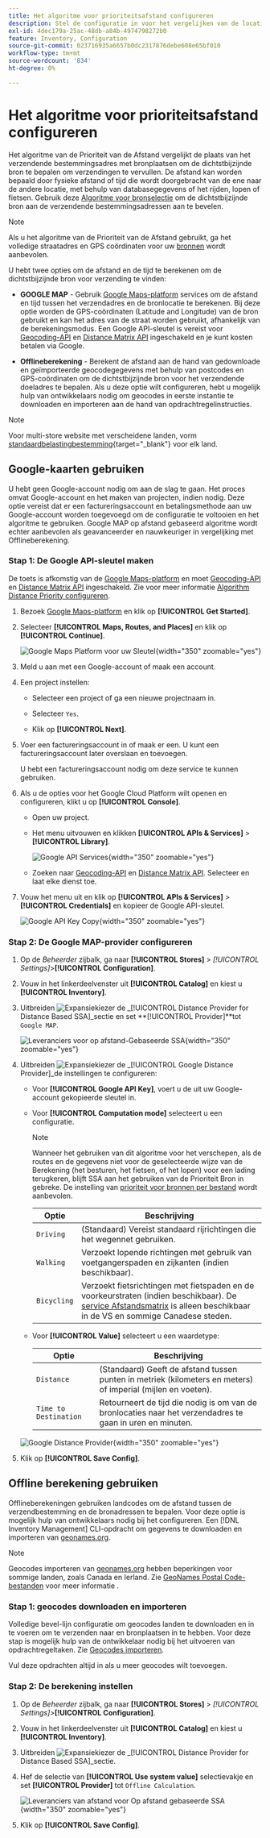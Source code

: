 ```yaml
---
title: Het algoritme voor prioriteitsafstand configureren
description: Stel de configuratie in voor het vergelijken van de locatie van het verzendadres met de bronlocaties om de dichtstbijzijnde bron voor het uitvoeren van verzendingen te bepalen.
exl-id: 4dec179a-25ac-48db-a84b-4974798272b0
feature: Inventory, Configuration
source-git-commit: 023716935a6657b0dc2317876debe608e65bf010
workflow-type: tm+mt
source-wordcount: '834'
ht-degree: 0%

---
```


# Het algoritme voor prioriteitsafstand configureren

Het algoritme van de Prioriteit van de Afstand vergelijkt de plaats van het verzendende bestemmingsadres met bronplaatsen om de dichtstbijzijnde bron te bepalen om verzendingen te vervullen. De afstand kan worden bepaald door fysieke afstand of tijd die wordt doorgebracht van de ene naar de andere locatie, met behulp van databasegegevens of het rijden, lopen of fietsen. Gebruik deze [Algoritme voor bronselectie](selection-reservations.md) om de dichtstbijzijnde bron aan de verzendende bestemmingsadressen aan te bevelen.

>[!NOTE]
>
>Als u het algoritme van de Prioriteit van de Afstand gebruikt, ga het volledige straatadres en GPS coördinaten voor uw [bronnen](sources-add.md) wordt aanbevolen.

U hebt twee opties om de afstand en de tijd te berekenen om de dichtstbijzijnde bron voor verzending te vinden:

- **GOOGLE MAP** - Gebruik [Google Maps-platform][1] services om de afstand en tijd tussen het verzendadres en de bronlocatie te berekenen. Bij deze optie worden de GPS-coördinaten (Latitude and Longitude) van de bron gebruikt en kan het adres van de straat worden gebruikt, afhankelijk van de berekeningsmodus. Een Google API-sleutel is vereist voor [Geocoding-API][2] en [Distance Matrix API][3] ingeschakeld en je kunt kosten betalen via Google.

- **Offlineberekening** - Berekent de afstand aan de hand van gedownloade en geïmporteerde geocodegegevens met behulp van postcodes en GPS-coördinaten om de dichtstbijzijnde bron voor het verzendende doeladres te bepalen. Als u deze optie wilt configureren, hebt u mogelijk hulp van ontwikkelaars nodig om geocodes in eerste instantie te downloaden en importeren aan de hand van opdrachtregelinstructies.

>[!NOTE]
>
>Voor multi-store website met verscheidene landen, vorm [standaardbelastingbestemming](../stores-purchase/tax-class.md#default-tax-destination){target="_blank"} voor elk land.

## Google-kaarten gebruiken

U hebt geen Google-account nodig om aan de slag te gaan. Het proces omvat Google-account en het maken van projecten, indien nodig. Deze optie vereist dat er een factureringsaccount en betalingsmethode aan uw Google-account worden toegevoegd om de configuratie te voltooien en het algoritme te gebruiken.
Google MAP op afstand gebaseerd algoritme wordt echter aanbevolen als geavanceerder en nauwkeuriger in vergelijking met Offlineberekening.

### Stap 1: De Google API-sleutel maken

De toets is afkomstig van de [Google Maps-platform][1] en moet [Geocoding-API][2] en [Distance Matrix API][3] ingeschakeld. Zie voor meer informatie [Algorithm Distance Priority configureren](distance-priority-algorithm.md).

1. Bezoek [Google Maps-platform][1] en klik op **[!UICONTROL Get Started]**.

1. Selecteer **[!UICONTROL Maps, Routes, and Places]** en klik op **[!UICONTROL Continue]**.

   ![Google Maps Platform voor uw Sleutel](assets/inventory-google-key1.png){width="350" zoomable="yes"}

1. Meld u aan met een Google-account of maak een account.

1. Een project instellen:

   - Selecteer een project of ga een nieuwe projectnaam in.

   - Selecteer `Yes`.

   - Klik op **[!UICONTROL Next]**.

1. Voer een factureringsaccount in of maak er een. U kunt een factureringsaccount later overslaan en toevoegen.

   U hebt een factureringsaccount nodig om deze service te kunnen gebruiken.

1. Als u de opties voor het Google Cloud Platform wilt openen en configureren, klikt u op **[!UICONTROL Console]**.

   - Open uw project.

   - Het menu uitvouwen en klikken **[!UICONTROL APIs & Services]** > **[!UICONTROL Library]**.

     ![Google API Services](assets/inventory-google-key2.png){width="350" zoomable="yes"}

   - Zoeken naar [Geocoding-API][2] en [Distance Matrix API][3]. Selecteer en laat elke dienst toe.

1. Vouw het menu uit en klik op **[!UICONTROL APIs & Services]** > **[!UICONTROL Credentials]** en kopieer de Google API-sleutel.

   ![Google API Key Copy](assets/inventory-google-key3.png){width="350" zoomable="yes"}

### Stap 2: De Google MAP-provider configureren

1. Op de _Beheerder_ zijbalk, ga naar **[!UICONTROL Stores]** > _[!UICONTROL Settings]_>**[!UICONTROL Configuration]**.

1. Vouw in het linkerdeelvenster uit **[!UICONTROL Catalog]** en kiest u **[!UICONTROL Inventory]**.

1. Uitbreiden ![Expansiekiezer](../assets/icon-display-expand.png) de _[!UICONTROL Distance Provider for Distance Based SSA]_sectie en set **[!UICONTROL Provider]**tot `Google MAP`.

   ![Leveranciers voor op afstand-Gebaseerde SSA](assets/config-catalog-inventory-distance-provider.png){width="350" zoomable="yes"}

1. Uitbreiden ![Expansiekiezer](../assets/icon-display-expand.png) de _[!UICONTROL Google Distance Provider]_de instellingen te configureren:

   - Voor **[!UICONTROL Google API Key]**, voert u de uit uw Google-account gekopieerde sleutel in.

   - Voor **[!UICONTROL Computation mode]** selecteert u een configuratie.

     >[!NOTE]
     >
     >Wanneer het gebruiken van dit algoritme voor het verschepen, als de routes en de gegevens niet voor de geselecteerde wijze van de Berekening (het besturen, het fietsen, of het lopen) voor een lading terugkeren, blijft SSA aan het gebruiken van de Prioriteit Bron in gebreke. De instelling van [prioriteit voor bronnen per bestand](stocks-prioritize-sources.md) wordt aanbevolen.

     | Optie | Beschrijving |
     | ----- | ----- |
     | `Driving` | (Standaard) Vereist standaard rijrichtingen die het wegennet gebruiken. |
     | `Walking` | Verzoekt lopende richtingen met gebruik van voetgangerspaden en zijkanten (indien beschikbaar). |
     | `Bicycling` | Verzoekt fietsrichtingen met fietspaden en de voorkeurstraten (indien beschikbaar). De [service Afstandsmatrix][4] is alleen beschikbaar in de VS en sommige Canadese steden. |

   - Voor **[!UICONTROL Value]** selecteert u een waardetype:

     | Optie | Beschrijving |
     | ----- | ----- |
     | `Distance` | (Standaard) Geeft de afstand tussen punten in metriek (kilometers en meters) of imperial (mijlen en voeten). |
     | `Time to Destination` | Retourneert de tijd die nodig is om van de bronlocaties naar het verzendadres te gaan in uren en minuten. |

   ![Google Distance Provider](assets/config-catalog-inventory-distance-provider-settings.png){width="350" zoomable="yes"}

1. Klik op **[!UICONTROL Save Config]**.

## Offline berekening gebruiken

Offlineberekeningen gebruiken landcodes om de afstand tussen de verzendbestemming en de bronadressen te bepalen. Voor deze optie is mogelijk hulp van ontwikkelaars nodig bij het configureren. Een [!DNL Inventory Management] CLI-opdracht om gegevens te downloaden en importeren van [geonames.org][5].

>[!NOTE]
>
>Geocodes importeren van [geonames.org][5] hebben beperkingen voor sommige landen, zoals Canada en Ierland. Zie [GeoNames Postal Code-bestanden][6] voor meer informatie .

### Stap 1: geocodes downloaden en importeren

Volledige bevel-lijn configuratie om geocodes landen te downloaden en in te voeren om te verzenden naar en bronplaatsen in te hebben. Voor deze stap is mogelijk hulp van de ontwikkelaar nodig bij het uitvoeren van opdrachtregeltaken. Zie [Geocodes importeren](cli.md#import-geocodes).

Vul deze opdrachten altijd in als u meer geocodes wilt toevoegen.

### Stap 2: De berekening instellen

1. Op de _Beheerder_ zijbalk, ga naar **[!UICONTROL Stores]** > _[!UICONTROL Settings]_>**[!UICONTROL Configuration]**.

1. Vouw in het linkerdeelvenster uit **[!UICONTROL Catalog]** en kiest u **[!UICONTROL Inventory]**.

1. Uitbreiden ![Expansiekiezer](../assets/icon-display-expand.png) de _[!UICONTROL Distance Provider for Distance Based SSA]_sectie.

1. Hef de selectie van **[!UICONTROL Use system value]** selectievakje en set **[!UICONTROL Provider]** tot `Offline Calculation`.

   ![Leveranciers van afstand voor Op afstand gebaseerde SSA](assets/inventory-distance-offline.png){width="350" zoomable="yes"}

1. Klik op **[!UICONTROL Save Config]**.

[1]: https://cloud.google.com/maps-platform/
[2]: https://developers.google.com/maps/documentation/geocoding/start
[3]: https://developers.google.com/maps/documentation/distance-matrix/start
[4]: https://developers.google.com/maps/documentation/javascript/distancematrix#travel_modes
[5]: https://www.geonames.org/
[6]: https://download.geonames.org/export/zip/readme.txt
